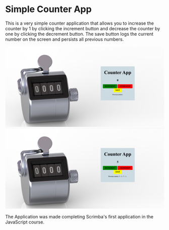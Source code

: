 # Simple Counter App

This is a very simple counter application that allows you to increase the counter by 1 by clicking the increment button and decrease the counter by one by clicking the decrement button. The save button logs the current number on the screen and persists all previous numbers.

![This is what the page looks like](images/counter_app_screenshot.png)
![This is the application in action](images/counter_app_screenshot2.png)

The Application was made completing Scrimba's first application in the JavaScript course.